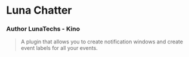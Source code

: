 # Luna Chatter
### Author LunaTechs - Kino
> A plugin that allows you to create notification windows and create event labels for all your events.